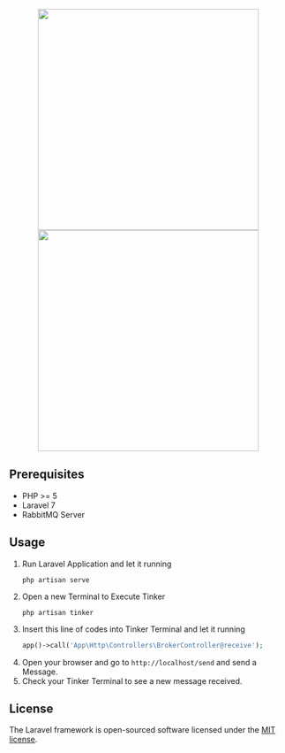 <p align="center">
<a href="https://laravel.com" target="_blank"><img src="https://raw.githubusercontent.com/laravel/art/master/logo-lockup/5%20SVG/2%20CMYK/1%20Full%20Color/laravel-logolockup-cmyk-red.svg" width="400"></a>
<a href="https://rabbitmq.com" target="_blank"><img src="https://www.rabbitmq.com/img/logo-rabbitmq.svg" width="400"></a>
</p>

## Prerequisites
- PHP >= 5
- Laravel 7
- RabbitMQ Server

## Usage
1. Run Laravel Application and let it running
    ```
    php artisan serve
    ```
2. Open a new Terminal to Execute Tinker
    ```
   php artisan tinker
   ```
3. Insert this line of codes into Tinker Terminal and let it running
    ```php
   app()->call('App\Http\Controllers\BrokerController@receive');
   ```
4. Open your browser and go to `http://localhost/send` and send a Message.
5. Check your Tinker Terminal to see a new message received.

## License

The Laravel framework is open-sourced software licensed under the [MIT license](https://opensource.org/licenses/MIT).
